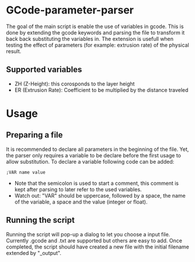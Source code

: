 # GCode-parameter-parser
The goal of the main script is enable the use of variables in gcode. This is done by extending the gcode keywords and parsing the file to transform it back back substituting the variables in. The extension is usefull when testing the effect of parameters (for example: extrusion rate) of the physical result.

## Supported variables
* ZH (Z-Height): this corosponds to the layer height
* ER (Extrusion Rate): Coefficient to be multiplied by the distance traveled

# Usage

## Preparing a file
It is recommended to declare all parameters in the beginning of the file. Yet, the parser only requires a variable to be declare before the first usage to allow substitution.
To declare a variable following code can be added:
```
;VAR name value
```
* Note that the semicolon is used to start a comment, this comment is kept after parsing to later refer to the used variables.
* Watch out: "VAR" should be uppercase, followed by a space, the name of the variable, a space and the value (integer or float). 

## Running the script

Running the script will pop-up a dialog to let you choose a input file. Currently .gcode and .txt are supported but others are easy to add. Once completed, the script should have created a new file with the initial filename extended by "_output".
